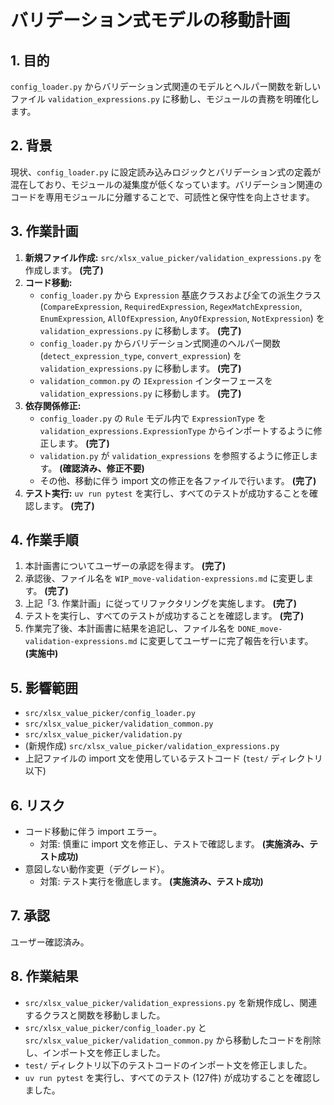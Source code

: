 # バリデーション式モデルの移動計画

## 1. 目的

`config_loader.py` からバリデーション式関連のモデルとヘルパー関数を新しいファイル `validation_expressions.py` に移動し、モジュールの責務を明確化します。

## 2. 背景

現状、`config_loader.py` に設定読み込みロジックとバリデーション式の定義が混在しており、モジュールの凝集度が低くなっています。バリデーション関連のコードを専用モジュールに分離することで、可読性と保守性を向上させます。

## 3. 作業計画

1.  **新規ファイル作成:** `src/xlsx_value_picker/validation_expressions.py` を作成します。 **(完了)**
2.  **コード移動:**
    - `config_loader.py` から `Expression` 基底クラスおよび全ての派生クラス (`CompareExpression`, `RequiredExpression`, `RegexMatchExpression`, `EnumExpression`, `AllOfExpression`, `AnyOfExpression`, `NotExpression`) を `validation_expressions.py` に移動します。 **(完了)**
    - `config_loader.py` からバリデーション式関連のヘルパー関数 (`detect_expression_type`, `convert_expression`) を `validation_expressions.py` に移動します。 **(完了)**
    - `validation_common.py` の `IExpression` インターフェースを `validation_expressions.py` に移動します。 **(完了)**
3.  **依存関係修正:**
    - `config_loader.py` の `Rule` モデル内で `ExpressionType` を `validation_expressions.ExpressionType` からインポートするように修正します。 **(完了)**
    - `validation.py` が `validation_expressions` を参照するように修正します。 **(確認済み、修正不要)**
    - その他、移動に伴う import 文の修正を各ファイルで行います。 **(完了)**
4.  **テスト実行:** `uv run pytest` を実行し、すべてのテストが成功することを確認します。 **(完了)**

## 4. 作業手順

1.  本計画書についてユーザーの承認を得ます。 **(完了)**
2.  承認後、ファイル名を `WIP_move-validation-expressions.md` に変更します。 **(完了)**
3.  上記「3. 作業計画」に従ってリファクタリングを実施します。 **(完了)**
4.  テストを実行し、すべてのテストが成功することを確認します。 **(完了)**
5.  作業完了後、本計画書に結果を追記し、ファイル名を `DONE_move-validation-expressions.md` に変更してユーザーに完了報告を行います。 **(実施中)**

## 5. 影響範囲

- `src/xlsx_value_picker/config_loader.py`
- `src/xlsx_value_picker/validation_common.py`
- `src/xlsx_value_picker/validation.py`
- (新規作成) `src/xlsx_value_picker/validation_expressions.py`
- 上記ファイルの import 文を使用しているテストコード (`test/` ディレクトリ以下)

## 6. リスク

- コード移動に伴う import エラー。
    - 対策: 慎重に import 文を修正し、テストで確認します。 **(実施済み、テスト成功)**
- 意図しない動作変更（デグレード）。
    - 対策: テスト実行を徹底します。 **(実施済み、テスト成功)**

## 7. 承認

ユーザー確認済み。

## 8. 作業結果

- `src/xlsx_value_picker/validation_expressions.py` を新規作成し、関連するクラスと関数を移動しました。
- `src/xlsx_value_picker/config_loader.py` と `src/xlsx_value_picker/validation_common.py` から移動したコードを削除し、インポート文を修正しました。
- `test/` ディレクトリ以下のテストコードのインポート文を修正しました。
- `uv run pytest` を実行し、すべてのテスト (127件) が成功することを確認しました。